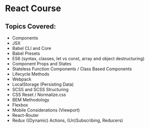 # React Course

## Topics Covered:

* Components
* JSX
* Babel CLI and Core
* Babel Presets
* ES6 (syntax, classes, let vs const, array and object destructuring)
* Component Props and States
* Stateless Function Components / Class Based Components
* Lifecycle Methods
* Webpack
* LocalStorage (Persisting Data)
* SCSS and SCSS Structuring
* CSS Reset / Normalize.css
* BEM Methodology
* Flexbox
* Mobile Considerations (Viewport)
* React-Router
* Redux ((Dynamic) Actions, (Un)Subscribing, Reducers)